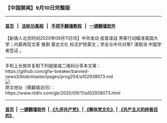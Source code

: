 ### 【中国禁闻】9月10日完整版
------------------------

#### [首页](https://github.com/gfw-breaker/banned-news3/blob/master/README.md) &nbsp;&nbsp;|&nbsp;&nbsp; [法轮功真相](https://github.com/begood0513/basic/blob/master/README.md)  &nbsp;&nbsp;|&nbsp;&nbsp; [手把手翻墙教程](https://github.com/gfw-breaker/guides/wiki)  &nbsp;&nbsp;|&nbsp;&nbsp; [一键翻墙软件](https://github.com/gfw-breaker/nogfw/blob/master/README.md)  



<div><div class="post_content" itemprop="articleBody">
 <p>
  【新唐人北京时间2020年09月11日讯】中共发动
  <ok href="https://www.ntdtv.com/gb/疫苗谍战.htm">
   疫苗谍战
  </ok>
  黑客行动瞄准美国大学；内蒙再现文革 推倒
  <ok href="https://www.ntdtv.com/gb/蒙古文化.htm">
   蒙古文化
  </ok>
  标志铲除蒙文；学会与中共对等? 澳取消
  <ok href="https://www.ntdtv.com/gb/中国学者签证.htm">
   中国学者签证
  </ok>
  。
 </p>
 <div class="single_ad">
 </div>
</div>
</div>
<hr/>
手机上长按并复制下列链接或二维码分享本文章：<br/>
https://github.com/gfw-breaker/banned-news3/blob/master/pages/prog204/a102938073.md <br/>
<a href='https://github.com/gfw-breaker/banned-news3/blob/master/pages/prog204/a102938073.md'><img src='https://github.com/gfw-breaker/banned-news3/blob/master/pages/prog204/a102938073.md.png'/></a> <br/>
原文地址（需翻墙访问）：https://www.ntdtv.com/gb/2020/09/11/a102938073.html


------------------------
#### [首页](https://github.com/gfw-breaker/banned-news3/blob/master/README.md) &nbsp;|&nbsp; [一键翻墙软件](https://github.com/gfw-breaker/nogfw/blob/master/README.md) &nbsp;| [《九评共产党》](https://github.com/gfw-breaker/9ping.md/blob/master/README.md#九评之一评共产党是什么) | [《解体党文化》](https://github.com/gfw-breaker/jtdwh.md/blob/master/README.md) | [《共产主义的终极目的》](https://github.com/gfw-breaker/gczydzjmd.md/blob/master/README.md)


<img src='http://gfw-breaker.win/banned-news3/pages/prog204/a102938073.md' width='0px' height='0px'/>